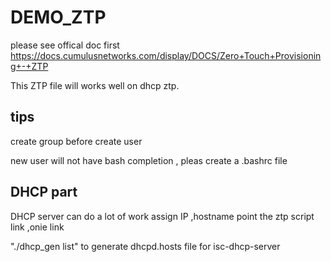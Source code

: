 # DEMO_ZTP
please see offical doc first
https://docs.cumulusnetworks.com/display/DOCS/Zero+Touch+Provisioning+-+ZTP

This ZTP file will works well on dhcp ztp.


## tips

create group before create user

new user will not have bash completion , pleas create a .bashrc file

## DHCP part 
DHCP server can do a lot of work 
assign IP ,hostname 
point the ztp script link ,onie link
 
"./dhcp_gen list" to generate dhcpd.hosts file for isc-dhcp-server

